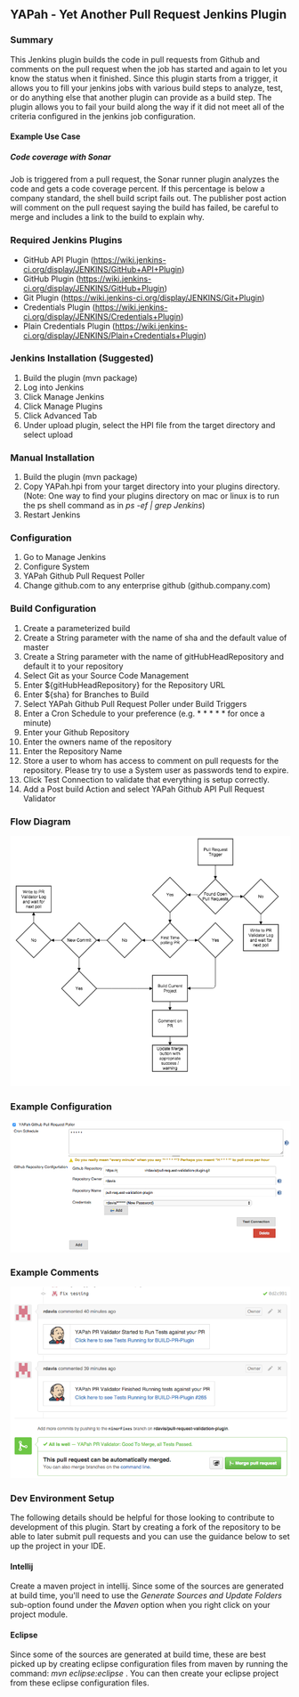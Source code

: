 ## YAPah - Yet Another Pull Request Jenkins Plugin
### Summary
This Jenkins plugin builds the code in pull requests from Github and comments on the pull request when the job has started and again to let you know the status when it finished. Since this plugin starts from a trigger, it allows you to fill your jenkins jobs with various build steps to analyze, test, or do anything else that another plugin can provide as a build step.  The plugin allows you to fail your build along the way if it did not meet all of the criteria configured in the jenkins job configuration.

#### Example Use Case
##### Code coverage with Sonar
Job is triggered from a pull request, the Sonar runner plugin analyzes the code and gets a code coverage percent.  If this percentage is below a company standard, the shell build script fails out.  The publisher post action will comment on the pull request saying the build has failed, be careful to merge and includes a link to the build to explain why.


### Required Jenkins Plugins

* GitHub API Plugin (https://wiki.jenkins-ci.org/display/JENKINS/GitHub+API+Plugin)
* GitHub Plugin (https://wiki.jenkins-ci.org/display/JENKINS/GitHub+Plugin)
* Git Plugin (https://wiki.jenkins-ci.org/display/JENKINS/Git+Plugin)
* Credentials Plugin (https://wiki.jenkins-ci.org/display/JENKINS/Credentials+Plugin)
* Plain Credentials Plugin (https://wiki.jenkins-ci.org/display/JENKINS/Plain+Credentials+Plugin)

### Jenkins Installation (Suggested)
1. Build the plugin (mvn package)
2. Log into Jenkins
3. Click Manage Jenkins
4. Click Manage Plugins
5. Click Advanced Tab
6. Under upload plugin, select the HPI file from the target directory and select upload

### Manual Installation

1. Build the plugin (mvn package)
2. Copy YAPah.hpi from your target directory into your plugins directory. (Note: One way to find your plugins directory on mac or linux
is to run the ps shell command as in _ps -ef | grep Jenkins_)
3. Restart Jenkins

### Configuration

1. Go to Manage Jenkins
2. Configure System
3. YAPah Github Pull Request Poller
4. Change github.com to any enterprise github (github.company.com)

### Build Configuration

1. Create a parameterized build
2. Create a String parameter with the name of sha and the default value of master
3. Create a String parameter with the name of gitHubHeadRepository and default it to your repository
4. Select Git as your Source Code Management
5. Enter ${gitHubHeadRepository} for the Repository URL
6. Enter ${sha} for Branches to Build
7. Select YAPah Github Pull Request Poller under Build Triggers
8. Enter a Cron Schedule to your preference (e.g. * * * * * for once a minute)
9. Enter your Github Repository
10. Enter the owners name of the repository
11. Enter the Repository Name
12. Store a user to whom has access to comment on pull requests for the repository.  Please try to use a System user as passwords tend to expire.
13. Click Test Connection to validate that everything is setup correctly.
14. Add a Post build Action and select YAPah Github API Pull Request Validator

### Flow Diagram
![alt tag](flow-diagram.png)

### Example Configuration
![alt tag](config-example.png)

### Example Comments
![alt tag](example-comments.png)

### Dev Environment Setup
The following details should be helpful for those looking to contribute to development of this plugin.  Start by creating a fork of the
repository to be able to later submit pull requests and
you can use the guidance below to set up the project in your IDE.

#### Intellij
Create a maven project in intellij. Since some of the sources are generated at build time, you'll need to use the _Generate Sources and
Update Folders_ sub-option found under the _Maven_ option
when
 you right click on your project module.

#### Eclipse
Since some of the sources are generated at build time, these are best picked up by creating eclipse configuration files
from maven by running the command: _mvn eclipse:eclipse_ .  You can then create your eclipse project from these eclipse configuration files.
